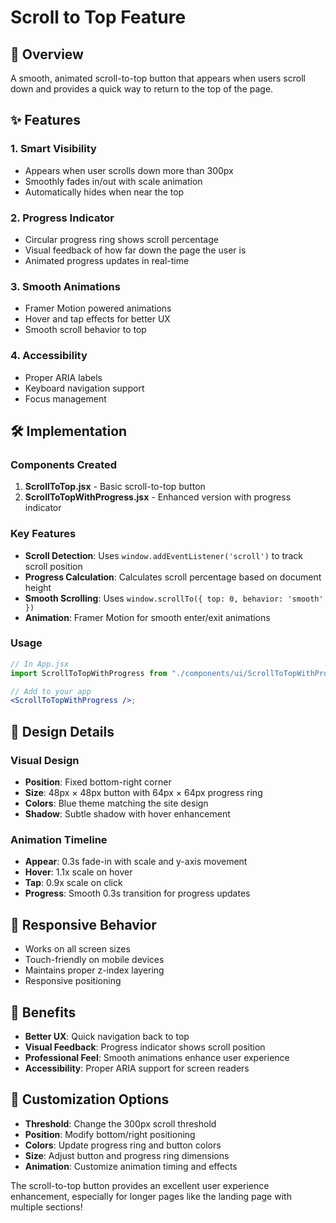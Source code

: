 # Scroll to Top Feature

## 🎯 Overview

A smooth, animated scroll-to-top button that appears when users scroll down and provides a quick way to return to the top of the page.

## ✨ Features

### 1. **Smart Visibility**

- Appears when user scrolls down more than 300px
- Smoothly fades in/out with scale animation
- Automatically hides when near the top

### 2. **Progress Indicator**

- Circular progress ring shows scroll percentage
- Visual feedback of how far down the page the user is
- Animated progress updates in real-time

### 3. **Smooth Animations**

- Framer Motion powered animations
- Hover and tap effects for better UX
- Smooth scroll behavior to top

### 4. **Accessibility**

- Proper ARIA labels
- Keyboard navigation support
- Focus management

## 🛠️ Implementation

### Components Created

1. **ScrollToTop.jsx** - Basic scroll-to-top button
2. **ScrollToTopWithProgress.jsx** - Enhanced version with progress indicator

### Key Features

- **Scroll Detection**: Uses `window.addEventListener('scroll')` to track scroll position
- **Progress Calculation**: Calculates scroll percentage based on document height
- **Smooth Scrolling**: Uses `window.scrollTo({ top: 0, behavior: 'smooth' })`
- **Animation**: Framer Motion for smooth enter/exit animations

### Usage

```jsx
// In App.jsx
import ScrollToTopWithProgress from "./components/ui/ScrollToTopWithProgress";

// Add to your app
<ScrollToTopWithProgress />;
```

## 🎨 Design Details

### Visual Design

- **Position**: Fixed bottom-right corner
- **Size**: 48px × 48px button with 64px × 64px progress ring
- **Colors**: Blue theme matching the site design
- **Shadow**: Subtle shadow with hover enhancement

### Animation Timeline

- **Appear**: 0.3s fade-in with scale and y-axis movement
- **Hover**: 1.1x scale on hover
- **Tap**: 0.9x scale on click
- **Progress**: Smooth 0.3s transition for progress updates

## 📱 Responsive Behavior

- Works on all screen sizes
- Touch-friendly on mobile devices
- Maintains proper z-index layering
- Responsive positioning

## 🚀 Benefits

- **Better UX**: Quick navigation back to top
- **Visual Feedback**: Progress indicator shows scroll position
- **Professional Feel**: Smooth animations enhance user experience
- **Accessibility**: Proper ARIA support for screen readers

## 🔧 Customization Options

- **Threshold**: Change the 300px scroll threshold
- **Position**: Modify bottom/right positioning
- **Colors**: Update progress ring and button colors
- **Size**: Adjust button and progress ring dimensions
- **Animation**: Customize animation timing and effects

The scroll-to-top button provides an excellent user experience enhancement, especially for longer pages like the landing page with multiple sections!
